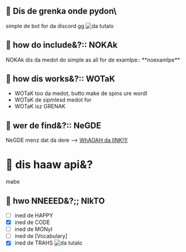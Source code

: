 ## :bread: Dis de grenka onde pydon\
simple de bot for da discord gg
![da tutalo](https://img.1tv.com/img/2020-12-21/fmt_96_024_13.jpg)
## :bread: how do include&?::  **NOKAk**
NOKAk dis da medot do simple as all
for de examlpe:: **noexamlpe\*\*
## :bread: how dis works&?:: **WOTaK**
 + WOTaK too da medot, butto make de spins ure wordl 
 + WOTaK de sipmlesd medot for 
 + WOTaK isz GRENAK
## :bread: wer de find&?:: **NeGDE**
NeGDE menz dat da dere --> [WhAOAH da lINK!1!](https://grenkapy.akrosha.repl.co/)
# :bread: **dis haaw api&?**
mabe
## :bread: hwo NNEEED&?;; **NIkTO**
- [ ] ined de HAPPY
- [x] ined de CODE
- [ ] ined de MONyI
- [ ] ined de [Vocabulary\] 
- [x] ined de TRAHS
![da tutalo](https://img.1tv.com/img/2020-12-21/fmt_96_024_13.jpg)